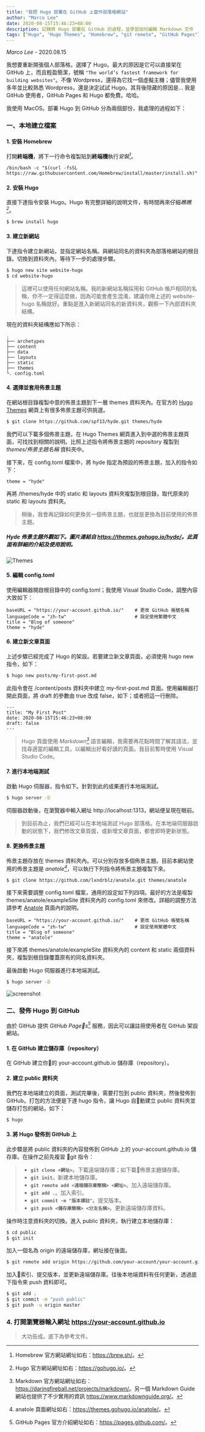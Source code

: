 ```yaml
---
title: "我把 Hugo 部署在 GitHub 上當作部落格網站"
author: "Marco Lee"
date: 2020-08-15T15:46:23+08:00
description: 記錄將 Hugo 部署在 GitHub 的過程，並學習如何編輯 Markdown 文件
tags: ["Hugo", "Hugo Themes", "Homebrew", "git remote", "GitHub Pages"]
---
```

*Marco Lee* - 2020.08.15

我想要重新開張個人部落格，選擇了 Hugo。最大的原因是它可以直接架在 GitHub 上，而且輕盈簡潔，號稱 `"The world’s fastest framework for building websites"`。不像 Wordpress，還得為它找一個虛擬主機；儘管我使用多年並比較熟悉 Wordpress，還是決定試試 Hugo。其背後隠藏的原因是... 我是 GitHub 使用者，GitHub Pages 和 Hugo 都免費。哈哈。

我使用 MacOS。部署 Hugo 到 GitHub 分為兩個部份，我處理的過程如下：

### 一、本地建立檔案

#### 1. 安裝 Homebrew
打開**終端機**，將下一行命令複製貼到**終端機**執行<cite>安裝[^1]</cite>。
```
/bin/bash -c "$(curl -fsSL https://raw.githubusercontent.com/Homebrew/install/master/install.sh)"
```
[^1]: Homebrew 官方網站網址如右：<https://brew.sh/>。

#### 2. 安裝 Hugo
直接下達指令安裝 Hugo。Hugo 有完整詳細的說明文件，有時間再來仔細<cite>瞧瞧[^2]</cite>。

```sh
$ brew install hugo
```
[^2]: Hugo 官方網站網址如右：<https://gohugo.io/>。

#### 3. 建立新網站
下達指令建立新網站，並指定網站名稱。與網站同名的資料夾為部落格網站的根目錄。切換到資料夾內，等待下一步的處理步驟。

```sh
$ hugo new site website-hugo
$ cd website-hugo
```
>這裡可以使用任何網站名稱。我的新網站名稱採用和 GitHub 帳戶相同的名稱，你不一定得這麼做，因為可能會產生混淆，建議你用上述的 website-hugo 名稱就好。重點是進入新網站同名的新資料夾，觀察一下內部資料夾結構。

現在的資料夾結構應如下所示：
```
.
├── archetypes
├── content
├── data
├── layouts
├── static
├── themes
└. config.toml
```

#### 4. 選擇並套用佈景主題
在網站根目錄複製中意的佈景主題到下一層 themes 資料夾內。在官方的 [Hugo Themes](https://themes.gohugo.io/) 網頁上有很多佈景主題可供挑選。

```sh
$ git clone https://github.com/spf13/hyde.git themes/hyde
```
我們可以下載多個佈景主題，在 Hugo Themes 網頁進入到中選的佈景主題頁面，可找找到相關的說明。比照上述指令將佈景主題的 repository 複製到 *themes/佈景主題名稱* 資料夾中。

接下來，在 config.toml 檔案中，將 hyde 指定為預設的佈景主題，加入的指令如下：
```
theme = "hyde"
```
再將 /themes/hyde 中的 static 和 layouts 資料夾複製到根目錄，取代原來的 static 和 layouts 資料夾。
>稍後，我會再記錄如何更換另一個佈景主題，也就是更換為目前使用的佈景主題。

##### Hyde 佈景主題外觀如下。圖片連結自 <https://themes.gohugo.io/hyde/>。此頁面有詳細的介紹及使用說明。
![Themes](https://f.cloud.github.com/assets/98681/1831229/42b0b354-7384-11e3-8462-31b8df193fe5.png "Hugo Themes,Hyde")

#### 5. 編輯 config.toml
使用編輯器開啟根目錄中的 config.toml；我使用 Visual Studio Code，調整內容大致如下：

```
baseURL = "https://your-account.github.io/"    # 更改 GitHub 帳號名稱
languageCode = "zh-tw"                         # 設定使用繁體中文
title = "Blog of someone"
theme = "hyde" 
```

#### 6. 建立新文章頁面
上述步驟已經完成了 Hugo 的架設。若要建立新文章頁面，必須使用 hugo new 指令，如下：

```sh
$ hugo new posts/my-first-post.md
```
此指令會在 /content/posts 資料夾中建立 my-first-post.md 頁面。使用編輯器打開此頁面，將 draft 的參數由 true 改成 false，如下；或者把這一行刪除。

```
---
title: "My First Post"
date: 2020-08-15T15:46:23+08:00
draft: false
---
```

>Hugo 頁面使用 <cite>Markdown[^3]</cite> 語言編輯，我需要再花點時間了解其語法，並找尋適當的編輯工具，以編輯出好看好讀的頁面。我目前暫時使用 Visual Studio Code。

[^3]: Markdown 官方網站網址如右：<https://daringfireball.net/projects/markdown/>。另一個 Markdown Guide 網站也提供了不少實用的資訊 <https://www.markdownguide.org/>。

#### 7. 進行本地端測試
啟動 Hugo 伺服器，指令如下。針對到此的成果進行本地端測試。
```sh
$ hugo server -D
```
伺服器啟動後，在瀏覽器中輸入網址 http://localhost:1313，網站便呈現在眼前。

>到目前為止，我們已經可以在本地端測試 Hugo 部落格。在本地端伺服器啟動的狀態下，我們修改文章頁面，或新增文章頁面，都會即時更新狀態。

#### 8. 更換佈景主題
佈景主題存放在 themes 資料夾內。可以分別存放多個佈景主題。目前本網站使用的佈景主題是 <cite>anatole[^4]</cite>，可以執行下列指令將佈景主題複製下來。

[^4]: anatole 頁面網址如右：<https://themes.gohugo.io/anatole/>。

```sh
$ git clone https://github.com/lxndrblz/anatole.git themes/anatole
```
接下來需要調整 config.toml 檔案，通用的設定如下列四項。最好的方法是複製 themes/anatole/exampleSite 資料夾內的 config.toml 來修改。詳細的調整方法請參考 [Anatole](https://themes.gohugo.io/anatole/) 頁面內的說明。
```
baseURL = "https://your-account.github.io/"    # 更改 GitHub 帳號名稱
languageCode = "zh-tw"                         # 設定使用繁體中文
title = "Blog of someone"
theme = "anatole" 
```
接下來將 themes/anatole/exampleSite 資料夾內的 content 和 static 兩個資料夾，複製到根目錄覆蓋原有的同名資料夾。

最後啟動 Hugo 伺服器進行本地端測試。

```sh
$ hugo server -D
```

![screenshot](/images/tn.png "anatole")

### 二、發佈 Hugo 到 GitHub
由於 GitHub 提供 <cite>GitHub Pages[^5]</cite> 服務，因此可以讓註冊使用者在 GitHub 架設網站。

[^5]: GitHub Pages 官方介紹網址如右：<https://pages.github.com/>。

#### 1. 在 GitHub 建立儲存庫（repository）
在 GitHub 建立你的 your-account.github.io 儲存庫（repository）。

#### 2. 建立 public 資料夾
我們在本地端建立的頁面，測試完畢後，需要打包到 public 資料夾，然後發佈到 GitHub。打包的方法便是下達 hugo 指令，讓 Hugo 自動建立 public 資料夾並儲存打包的網站，如下：

```sh
$ hugo
```
#### 3. 將 Hugo 發佈到 GitHub 上
此步驟是將 public 資料夾的內容發佈到 GitHub 上的 your-account.github.io 儲存庫。在操作之前先複習 git 指令：

>  * **`git clone <網址>`**。下載遠端儲存庫；如下載佈景主題儲存庫。
>  * **`git init`**。新建本地儲存庫。 
>  * **`git remote add <遠端儲存庫簡稱> <網址>`**。加入遠端儲存庫。
>  * **`git add .`**。加入索引。
>  * **`git commit -m "版本標註"`**。提交版本。
>  * **`git push <儲存庫簡稱> <分支名稱>`**。更新遠端儲存庫資料。

操作時注意資料夾的切換。進入 public 資料夾，執行建立本地儲存庫：

```sh
$ cd public
$ git init
```

加入一個名為 origin 的遠端儲存庫，網址接在後面。
```sh
$ git remote add origin https://github.com/your-account/your-account.github.io.git
```

加入索引、提交版本，並更新遠端儲存庫。往後本地端資料有任何更新，透過底下指令來 push 資料即可。
```sh
$ git add .
$ git commit -m "push public"
$ git push -u origin master
```

### 4. 打開瀏覽器輸入網址 https://your-account.github.io

>大功告成。底下為參考文件。